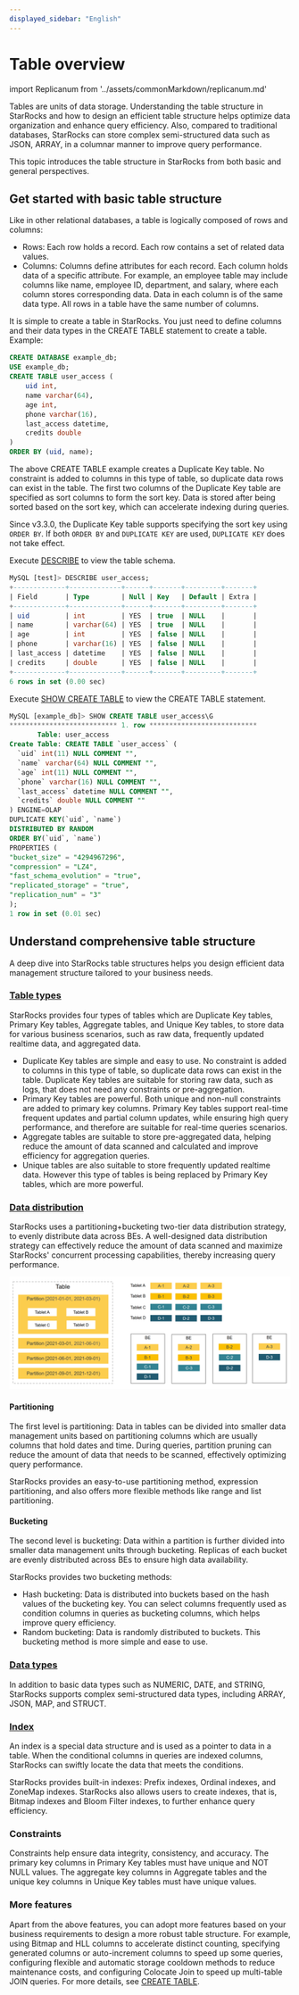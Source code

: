 ```yaml
---
displayed_sidebar: "English"
---
```


# Table overview

import Replicanum from '../assets/commonMarkdown/replicanum.md'

Tables are units of data storage. Understanding the table structure in StarRocks and how to design an efficient table structure helps optimize data organization and enhance query efficiency. Also, compared to traditional databases, StarRocks can store complex semi-structured data such as JSON, ARRAY, in a columnar manner to improve query performance.

This topic introduces the table structure in StarRocks from both basic and general perspectives.

## Get started with basic table structure

Like in other relational databases, a table is logically composed of rows and columns:

- Rows: Each row holds a record. Each row contains a set of related data values.
- Columns: Columns define attributes for each record. Each column holds data of a specific attribute. For example, an employee table may include columns like name, employee ID, department, and salary, where each column stores corresponding data. Data in each column is of the same data type. All rows in a table have the same number of columns.

It is simple to create a table in StarRocks. You just need to define columns and their data types in the CREATE TABLE statement to create a table. Example:

```SQL
CREATE DATABASE example_db;
USE example_db;
CREATE TABLE user_access (
    uid int,
    name varchar(64),
    age int, 
    phone varchar(16),
    last_access datetime,
    credits double
)
ORDER BY (uid, name);
```

The above CREATE TABLE example creates a Duplicate Key table. No constraint is added to columns in this type of table, so duplicate data rows can exist in the table. The first two columns of the Duplicate Key table are specified as sort columns to form the sort key. Data is stored after being sorted based on the sort key, which can accelerate indexing during queries.

Since v3.3.0, the Duplicate Key table supports specifying the sort key using `ORDER BY`. If both `ORDER BY` and `DUPLICATE KEY` are used, `DUPLICATE KEY` does not take effect.

<Replicanum />

Execute [DESCRIBE](../sql-reference/sql-statements/Utility/DESCRIBE.md) to view the table schema.

```SQL
MySQL [test]> DESCRIBE user_access;
+-------------+-------------+------+-------+---------+-------+
| Field       | Type        | Null | Key   | Default | Extra |
+-------------+-------------+------+-------+---------+-------+
| uid         | int         | YES  | true  | NULL    |       |
| name        | varchar(64) | YES  | true  | NULL    |       |
| age         | int         | YES  | false | NULL    |       |
| phone       | varchar(16) | YES  | false | NULL    |       |
| last_access | datetime    | YES  | false | NULL    |       |
| credits     | double      | YES  | false | NULL    |       |
+-------------+-------------+------+-------+---------+-------+
6 rows in set (0.00 sec)
```

Execute [SHOW CREATE TABLE](../sql-reference/sql-statements/data-manipulation/SHOW_CREATE_TABLE.md) to view the CREATE TABLE statement.

```SQL
MySQL [example_db]> SHOW CREATE TABLE user_access\G
*************************** 1. row ***************************
       Table: user_access
Create Table: CREATE TABLE `user_access` (
  `uid` int(11) NULL COMMENT "",
  `name` varchar(64) NULL COMMENT "",
  `age` int(11) NULL COMMENT "",
  `phone` varchar(16) NULL COMMENT "",
  `last_access` datetime NULL COMMENT "",
  `credits` double NULL COMMENT ""
) ENGINE=OLAP 
DUPLICATE KEY(`uid`, `name`)
DISTRIBUTED BY RANDOM
ORDER BY(`uid`, `name`)
PROPERTIES (
"bucket_size" = "4294967296",
"compression" = "LZ4",
"fast_schema_evolution" = "true",
"replicated_storage" = "true",
"replication_num" = "3"
);
1 row in set (0.01 sec)
```

## Understand comprehensive table structure

A deep dive into StarRocks table structures helps you design efficient data management structure tailored to your business needs.  

### [Table types](./table_types/table_types.md)

StarRocks provides four types of tables which are Duplicate Key tables, Primary Key tables, Aggregate tables, and Unique Key tables, to store data for various business scenarios, such as raw data, frequently updated realtime data, and aggregated data.

- Duplicate Key tables are simple and easy to use. No constraint is added to columns in this type of table, so duplicate data rows can exist in the table. Duplicate Key tables are suitable for storing raw data, such as logs, that does not need any constraints or pre-aggregation.
- Primary Key tables are powerful. Both unique and non-null constraints are added to primary key columns. Primary Key tables support real-time frequent updates and partial column updates, while ensuring high query performance, and therefore are suitable for real-time queries scenarios.
- Aggregate tables are suitable to store pre-aggregated data, helping reduce the amount of data scanned and calculated and improve efficiency for aggregation queries.
- Unique tables are also suitable to store frequently updated realtime data. However this type of tables is being replaced by Primary Key tables, which are more powerful.

### [Data distribution](./Data_distribution.md)

StarRocks uses a partitioning+bucketing two-tier data distribution strategy, to evenly distribute data across BEs. A well-designed data distribution strategy can effectively reduce the amount of data scanned and maximize StarRocks' concurrent processing capabilities, thereby increasing query performance.

![img](../assets/table_design/table_overview.png)

#### Partitioning

The first level is partitioning: Data in tables can be divided into smaller data management units based on partitioning columns which are usually columns that hold dates and time. During queries, partition pruning can reduce the amount of data that needs to be scanned, effectively optimizing query performance.

StarRocks provides an easy-to-use partitioning method, expression partitioning, and also offers more flexible methods like range and list partitioning.

#### Bucketing

The second level is bucketing: Data within a partition is further divided into smaller data management units through bucketing. Replicas of each bucket are evenly distributed across BEs to ensure high data availability.

StarRocks provides two bucketing methods:

- Hash bucketing: Data is distributed into buckets based on the hash values of the bucketing key. You can select columns frequently used as condition columns in queries as bucketing columns, which helps improve query efficiency.
- Random bucketing: Data is randomly distributed to buckets. This bucketing method is more simple and ease to use.

### [Data types](../sql-reference/data-types/data-type-list.md)

In addition to basic data types such as NUMERIC, DATE, and STRING, StarRocks supports complex semi-structured data types, including ARRAY, JSON, MAP, and STRUCT.

### [Index](./indexes/indexes_overview.md)

An index is a special data structure and is used as a pointer to data in a table. When the conditional columns in queries are indexed columns, StarRocks can swiftly locate the data that meets the conditions.

StarRocks provides built-in indexes: Prefix indexes, Ordinal indexes, and ZoneMap indexes. StarRocks also allows users to create indexes, that is, Bitmap indexes and Bloom Filter indexes, to further enhance query efficiency.

### Constraints

Constraints help ensure data integrity, consistency, and accuracy. The primary key columns in Primary Key tables must have unique and NOT NULL values. The aggregate key columns in Aggregate tables and the unique key columns in Unique Key tables must have unique values.

### More features

Apart from the above features, you can adopt more features based on your business requirements to design a more robust table structure. For example, using Bitmap and HLL columns to accelerate distinct counting, specifying generated columns or auto-increment columns to speed up some queries, configuring flexible and automatic storage cooldown methods to reduce maintenance costs, and configuring Colocate Join to speed up multi-table JOIN queries. For more details, see [CREATE TABLE](../sql-reference/sql-statements/data-definition/CREATE_TABLE.md).
